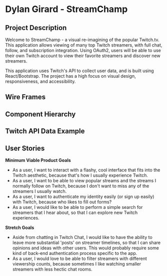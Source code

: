 # Dylan Girard - StreamChamp

## Project Description

Welcome to StreamChamp - a visual re-imagining of the popular Twitch.tv. This application allows viewing of many top Twitch streamers, with full chat, follow, and subscription integration. Using OAuth2, users will be able to use their own Twitch account to view their favorite streamers and discover new streamers.

This application uses Twitch's API to collect user data, and is built using React/Bootstrap. The project has a high focus on visual design, responsiveness, and accessibility.

## Wire Frames

## Component Hierarchy

## Twitch API Data Example

## User Stories

**Minimum Viable Product Goals**

- As a user, I want to interact with a flashy, cool interface that fits into the Twitch aesthetic, because that's how I usually experience Twitch.
- As a user, I want to be able to view popular streams and the streams I normally follow on Twitch, because I don't want to miss any of the streamers I usually watch.
- As a user, I want to authenticate my identity easily (or sign up easily) with Twitch, because who likes to fill out forms?
- As a user, I would like to be able to perform a simple search for streamers that I hear about, so that I can explore new Twitch experiences.

**Stretch Goals**

- Aside from chatting in Twitch Chat, I would like to have the ability to leave more substantial 'posts' on streamer timelines, so that I can share opinions and ideas with other users. This would probably require some kind of back-end authentication process specific to the app.
- As a user, I would love to be able to filter streamers with different viewership counts, because sometimes I like watching smaller streamers with less hectic chat rooms.